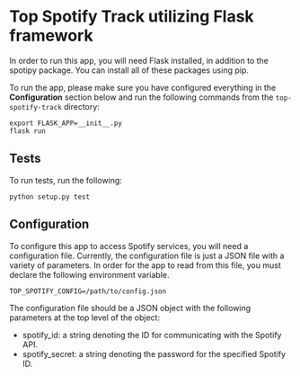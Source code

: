 # Top Spotify Track utilizing Flask framework
In order to run this app, you will need Flask installed, in addition to the spotipy package. You can install all of these packages using pip.

To run the app, please make sure you have configured everything in the **Configuration** section below and run the following commands from the `top-spotify-track` directory:
```
export FLASK_APP=__init__.py
flask run
```

## Tests
To run tests, run the following:
```
python setup.py test
```

## Configuration
To configure this app to access Spotify services, you will need a configuration file. Currently, the configuration file is just a JSON file with a variety of parameters. In order for the app to read from this file, you must declare the following environment variable.
```
TOP_SPOTIFY_CONFIG=/path/to/config.json
```
The configuration file should be a JSON object with the following parameters at the top level of the object:
- spotify\_id: a string denoting the ID for communicating with the Spotify API.
- spotify\_secret: a string denoting the password for the specified Spotify ID.
